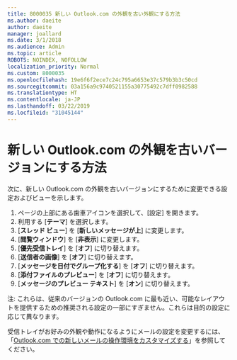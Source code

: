 ```yaml
---
title: 8000035 新しい Outlook.com の外観を古い外観にする方法
ms.author: daeite
author: daeite
manager: joallard
ms.date: 3/1/2018
ms.audience: Admin
ms.topic: article
ROBOTS: NOINDEX, NOFOLLOW
localization_priority: Normal
ms.custom: 8000035
ms.openlocfilehash: 19e6f6f2ece7c24c795a6653e37c579b3b3c50cd
ms.sourcegitcommit: 03a156a9c9740521155a30775492c7dff0982588
ms.translationtype: HT
ms.contentlocale: ja-JP
ms.lasthandoff: 03/22/2019
ms.locfileid: "31045144"
---
```

# <a name="how-to-make-the-new-outlookcom-look-like-the-old-version"></a>新しい Outlook.com の外観を古いバージョンにする方法

次に、新しい Outlook.com の外観を古いバージョンにするために変更できる設定およびビューを示します。

1. ページの上部にある歯車アイコンを選択して、[設定] を開きます。
2. 利用する [**テーマ**] を選択します。
3. [**スレッド ビュー**] を [**新しいメッセージが上**] に変更します。
4. [**閲覧ウィンドウ**] を [**非表示**] に変更します。
5. [**優先受信トレイ**] を [**オフ**] に切り替えます。
6. [**送信者の画像**] を [**オフ**] に切り替えます。 
7. [**メッセージを日付でグループ化する**] を [**オフ**] に切り替えます。 
8. [**添付ファイルのプレビュー**] を [**オフ**] に切り替えます。 
9. [**メッセージのプレビュー テキスト**] を [**オン**] に切り替えます。

注: これらは、従来のバージョンの Outlook.com に最も近い、可能なレイアウトを提供するための推奨される設定の一部にすぎません。これらは目的の設定に応じて異なります。

受信トレイがお好みの外観や動作になるようにメールの設定を変更するには、「[Outlook.com での新しいメールの操作環境をカスタマイズする](https://support.office.com/article/b41c2ecb-f23c-42b3-b7f8-659646d5e58c)」を参照してください。